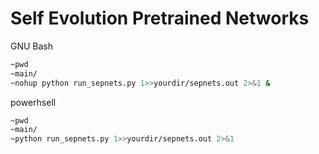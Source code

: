 # Self Evolution Pretrained Networks

GNU Bash
```bash
~pwd
~main/
~nohup python run_sepnets.py 1>>yourdir/sepnets.out 2>&1 &
```
powerhsell
```bash
~pwd
~main/
~python run_sepnets.py 1>>yourdir/sepnets.out 2>&1 
```